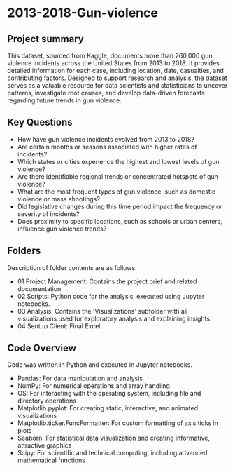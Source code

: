 # 2013-2018-Gun-violence
## Project summary
This dataset, sourced from Kaggle, documents more than 260,000 gun violence incidents across the United States from 2013 to 2018. It provides detailed information for each case, including location, date, casualties, and contributing factors. Designed to support research and analysis, the dataset serves as a valuable resource for data scientists and statisticians to uncover patterns, investigate root causes, and develop data-driven forecasts regarding future trends in gun violence.
## Key Questions
+  How have gun violence incidents evolved from 2013 to 2018?
+  Are certain months or seasons associated with higher rates of incidents?
+  Which states or cities experience the highest and lowest levels of gun violence?
+  Are there identifiable regional trends or concentrated hotspots of gun violence?
+  What are the most frequent types of gun violence, such as domestic violence or mass 
shootings?
+  Did legislative changes during this time period impact the frequency or severity of incidents?
+  Does proximity to specific locations, such as schools or urban centers, influence gun violence 
trends?
## Folders
Description of folder contents are as follows:
+ 01 Project Management: Contains the project brief and related documentation.
+ 02 Scripts: Python code for the analysis, executed using Jupyter notebooks.
+ 03 Analysis: Contains the 'Visualizations' subfolder with all visualizations used for exploratory analysis and explaining insights.
+ 04 Sent to Client: Final Excel.
## Code Overview
Code was written in Python and executed in Jupyter notebooks.
+ Pandas: For data manipulation and analysis
+ NumPy: For numerical operations and array handling
+ OS: For interacting with the operating system, including file and directory operations
+ Matplotlib.pyplot: For creating static, interactive, and animated visualizations
+ Matplotlib.ticker.FuncFormatter: For custom formatting of axis ticks in plots
+ Seaborn: For statistical data visualization and creating informative, attractive graphics
+ Scipy: For scientific and technical computing, including advanced mathematical functions
  
